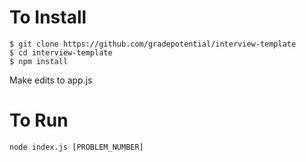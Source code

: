 # To Install
```shell
$ git clone https://github.com/gradepotential/interview-template
$ cd interview-template
$ npm install
```

Make edits to app.js

# To Run

```shell
node index.js [PROBLEM_NUMBER]
```